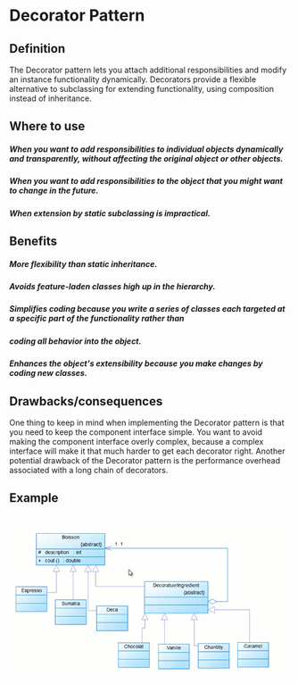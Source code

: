 # Decorator Pattern

## Definition
The Decorator pattern lets you attach additional responsibilities and modify
an instance functionality dynamically. Decorators provide a flexible
alternative to subclassing for extending functionality, using composition
instead of inheritance.

## Where to use
##### When you want to add responsibilities to individual objects dynamically and transparently, without affecting the original object or other objects.
##### When you want to add responsibilities to the object that you might want to change in the future.
##### When extension by static subclassing is impractical.

## Benefits
##### More flexibility than static inheritance.
##### Avoids feature-laden classes high up in the hierarchy.
##### Simplifies coding because you write a series of classes each targeted at a specific part of the functionality rather than
##### coding all behavior into the object.
##### Enhances the object's extensibility because you make changes by coding new classes.

## Drawbacks/consequences
One thing to keep in mind when implementing the Decorator pattern is that
you need to keep the component interface simple. You want to avoid making
the component interface overly complex, because a complex interface will
make it that much harder to get each decorator right.
Another potential drawback of the Decorator pattern is the performance
overhead associated with a long chain of decorators.

## Example
![UML](../../images/decorator.png)